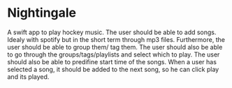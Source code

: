 # Nightingale
A swift app to play hockey music. The user should be able to add songs. Idealy with spotify but in the short term through mp3 files. Furthermore, the user should be able to group them/ tag them. The user should also be able to go through the groups/tags/playlists and select which to play. The user should  also be able to predifine start time of the songs. When a user has selected a song, it should be added to the next song, so he can click play and its played. 
